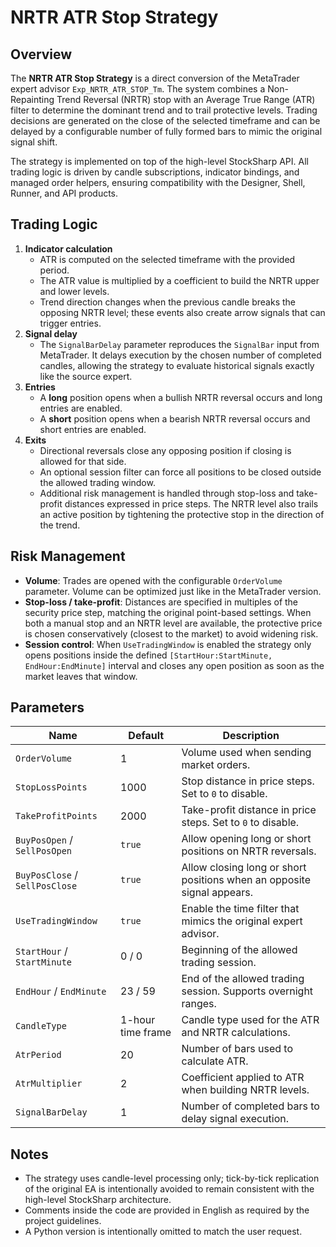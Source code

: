 # NRTR ATR Stop Strategy

## Overview

The **NRTR ATR Stop Strategy** is a direct conversion of the MetaTrader expert advisor `Exp_NRTR_ATR_STOP_Tm`. The system combines a Non-Repainting Trend Reversal (NRTR) stop with an Average True Range (ATR) filter to determine the dominant trend and to trail protective levels. Trading decisions are generated on the close of the selected timeframe and can be delayed by a configurable number of fully formed bars to mimic the original signal shift.

The strategy is implemented on top of the high-level StockSharp API. All trading logic is driven by candle subscriptions, indicator bindings, and managed order helpers, ensuring compatibility with the Designer, Shell, Runner, and API products.

## Trading Logic

1. **Indicator calculation**
   - ATR is computed on the selected timeframe with the provided period.
   - The ATR value is multiplied by a coefficient to build the NRTR upper and lower levels.
   - Trend direction changes when the previous candle breaks the opposing NRTR level; these events also create arrow signals that can trigger entries.
2. **Signal delay**
   - The `SignalBarDelay` parameter reproduces the `SignalBar` input from MetaTrader. It delays execution by the chosen number of completed candles, allowing the strategy to evaluate historical signals exactly like the source expert.
3. **Entries**
   - A **long** position opens when a bullish NRTR reversal occurs and long entries are enabled.
   - A **short** position opens when a bearish NRTR reversal occurs and short entries are enabled.
4. **Exits**
   - Directional reversals close any opposing position if closing is allowed for that side.
   - An optional session filter can force all positions to be closed outside the allowed trading window.
   - Additional risk management is handled through stop-loss and take-profit distances expressed in price steps. The NRTR level also trails an active position by tightening the protective stop in the direction of the trend.

## Risk Management

- **Volume**: Trades are opened with the configurable `OrderVolume` parameter. Volume can be optimized just like in the MetaTrader version.
- **Stop-loss / take-profit**: Distances are specified in multiples of the security price step, matching the original point-based settings. When both a manual stop and an NRTR level are available, the protective price is chosen conservatively (closest to the market) to avoid widening risk.
- **Session control**: When `UseTradingWindow` is enabled the strategy only opens positions inside the defined `[StartHour:StartMinute, EndHour:EndMinute]` interval and closes any open position as soon as the market leaves that window.

## Parameters

| Name | Default | Description |
| --- | --- | --- |
| `OrderVolume` | 1 | Volume used when sending market orders. |
| `StopLossPoints` | 1000 | Stop distance in price steps. Set to `0` to disable. |
| `TakeProfitPoints` | 2000 | Take-profit distance in price steps. Set to `0` to disable. |
| `BuyPosOpen` / `SellPosOpen` | `true` | Allow opening long or short positions on NRTR reversals. |
| `BuyPosClose` / `SellPosClose` | `true` | Allow closing long or short positions when an opposite signal appears. |
| `UseTradingWindow` | `true` | Enable the time filter that mimics the original expert advisor. |
| `StartHour` / `StartMinute` | 0 / 0 | Beginning of the allowed trading session. |
| `EndHour` / `EndMinute` | 23 / 59 | End of the allowed trading session. Supports overnight ranges. |
| `CandleType` | 1-hour time frame | Candle type used for the ATR and NRTR calculations. |
| `AtrPeriod` | 20 | Number of bars used to calculate ATR. |
| `AtrMultiplier` | 2 | Coefficient applied to ATR when building NRTR levels. |
| `SignalBarDelay` | 1 | Number of completed bars to delay signal execution. |

## Notes

- The strategy uses candle-level processing only; tick-by-tick replication of the original EA is intentionally avoided to remain consistent with the high-level StockSharp architecture.
- Comments inside the code are provided in English as required by the project guidelines.
- A Python version is intentionally omitted to match the user request.
